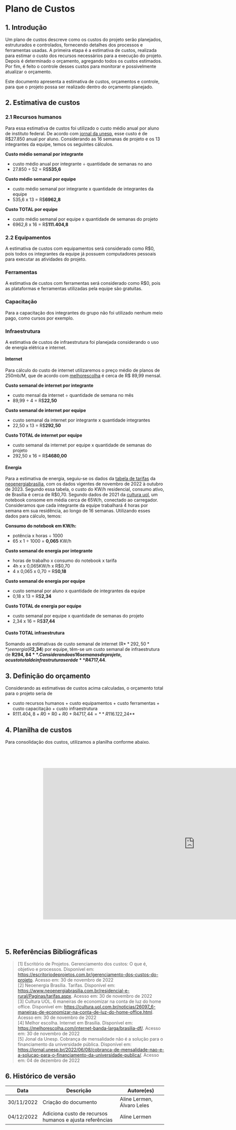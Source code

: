 # Plano de Custos


## 1. Introdução

Um plano de custos descreve como os custos do projeto serão planejados, estruturados e controlados, fornecendo detalhes dos processos e ferramentas usadas. A primeira etapa é a estimativa de custos, realizada para estimar o custo dos recursos necessários para a execução do projeto. Depois é determinado o orçamento, agregando todos os custos estimados. Por fim, é feito o controle desses custos para monitorar e possivelmente atualizar o orçamento.

Este documento apresenta a estimativa de custos, orçamentos e controle, para que o projeto possa ser realizado dentro do orçamento planejado.


## 2. Estimativa de custos

### 2.1 Recursos humanos
Para essa estimativa de custos foi utilizado o custo médio anual por aluno de instituto federal. De acordo com [jornal da unesp](https://jornal.unesp.br/2022/06/08/cobranca-de-mensalidade-nao-e-a-solucao-para-o-financiamento-da-universidade-publica/), esse custo é de R$27.850 anual por aluno. Considerando as 16 semanas de projeto e os 13 integrantes da equipe, temos os seguintes cálculos.

**Custo médio semanal por integrante**
* custo médio anual por integrante ÷ quantidade de semanas no ano
* 27.850 ÷ 52 = R$**535,6**

**Custo médio semanal por equipe**
* custo médio semanal por integrante x quantidade de integrantes da equipe
* 535,6 x 13 = R$**6962,8**

**Custo TOTAL por equipe**
* custo médio semanal por equipe x quantidade de semanas do projeto
* 6962,8 x 16 = R$**111.404,8**

### 2.2 Equipamentos
A estimativa de custos com equipamentos será considerado como R$0, pois todos os integrantes da equipe já possuem computadores pessoais para executar as atividades do projeto.

### Ferramentas
A estimativa de custos com ferramentas será considerado como R$0, pois as plataformas e ferramentas utilizadas pela equipe são gratuitas.

### Capacitação
Para a capacitação dos integrantes do grupo não foi utilizado nenhum meio pago, como cursos por exemplo.

### Infraestrutura
A estimativa de custos de infraestrutura foi planejada considerando o uso de energia elétrica e internet.

#### Internet
Para cálculo do custo de internet utilizaremos o preço médio de planos de 250mb/M, que de acordo com [melhorescolha](https://melhorescolha.com/internet-banda-larga/brasilia-df/) é cerca de R$ 89,99 mensal.

**Custo semanal de internet por integrante**
* custo mensal da internet ÷ quantidade de semana no mês
* 89,99 ÷ 4 = R$**22,50**

**Custo semanal de internet por equipe**
* custo semanal da internet por integrante x quantidade integrantes
* 22,50 x 13 = R$**292,50**

**Custo TOTAL de internet por equipe**
* custo semanal da internet por equipe x quantidade de semanas do projeto
* 292,50 x 16 = R$**4680,00**

#### Energia
Para a estimativa de energia, seguiu-se os dados da [tabela de tarifas](https://www.neoenergiabrasilia.com.br/residencial-e-rural/Documents/tafiras%20vigentes/01_nbsb_tarifas_energia_eletrica_grupoB_nov_2022_reh3134.pdf) da [neoenergiabrasilia](https://www.neoenergiabrasilia.com.br/Paginas/default.aspx), com os dados vigentes de novembro de 2022 à outubro de 2023. Segundo essa tabela, o custo do KW/h residencial, consumo ativo, de Brasília é cerca de R$0,70.
Segundo dados de 2021 da [cultura uol](https://cultura.uol.com.br/noticias/26097_6-maneiras-de-economizar-na-conta-de-luz-do-home-office.html), um notebook consome em média cerca de 65W/h, conectado ao carregador. Consideramos que cada integrante da equipe trabalhará 4 horas por semana em sua residência, ao longo de 16 semanas. Utilizando esses dados para cálculo, temos:

**Consumo do notebook em KW/h:**
* potência x horas ÷ 1000  
* 65 x 1 ÷ 1000 = **0,065** KW/h

**Custo semanal de energia por integrante**

* horas de trabalho x consumo do notebook x tarifa
* 4h x x 0,065KW/h x R$0,70
* 4 x 0,065 x 0,70 = R$**0,18**

**Custo semanal de energia por equipe**
* custo semanal por aluno x quantidade de integrantes da equipe
* 0,18 x 13 = R$**2,34**

**Custo TOTAL de energia por equipe**
* custo semanal por equipe x quantidade de semanas do projeto
* 2,34 x 16 = R$**37,44**

#### Custo TOTAL infraestrutura
Somando as estimativas de custo semanal de internet (R$**292,50**) e energia (R$**2,34**) por equipe, têm-se um custo semanal de infraestrutura de **R$294,84**. Considerando as 16 semanas de projeto, o custo total de infrastrutura será de **R$4717,44**.

## 3. Definição do orçamento

Considerando as estimativas de custos acima calculadas, o orçamento total para o projeto seria de

* custo recursos humanos + custo equipamentos + custo ferramentas + custo capacitação + custo infraestrutura
* R$111.404,8 + R$0 + R$0 + R$0 + R$4717,44 = **R$116.122,24**

## 4. Planilha de custos

Para consolidação dos custos, utilizamos a planilha conforme abaixo.

<iframe width="1200" height="600" style="-webkit-transform:scale(0.8);-moz-transform-scale(0.8);" frameborder="0" scrolling="yes" src="https://docs.google.com/spreadsheets/d/1GASOv9EWdW6VhPSiWqBx35BiBvB0x28do8e9IbOcClk/edit?usp=sharing"></iframe>

## 5. Referências Bibliográficas

<!-- Referências enumeradas-->

> [1] Escritório de Projetos. Gerenciamento dos custos: O que é, objetivo e processos. Disponível em: https://escritoriodeprojetos.com.br/gerenciamento-dos-custos-do-projeto. Acesso em: 30 de novembro de 2022  
> [2] Neoenergia Brasília. Tarifas. Disponível em: https://www.neoenergiabrasilia.com.br/residencial-e-rural/Paginas/tarifas.aspx. Acesso em: 30 de novembro de 2022  
> [3] Cultura UOL. 6 maneiras de economizar na conta de luz do home office. Disponível em: https://cultura.uol.com.br/noticias/26097_6-maneiras-de-economizar-na-conta-de-luz-do-home-office.html. Acesso em: 30 de novembro de 2022  
> [4] Melhor escolha. Internet em Brasília. Disponível em: https://melhorescolha.com/internet-banda-larga/brasilia-df/. Acesso em: 30 de novembro de 2022  
> [5] Jonal da Unesp. Cobrança de mensalidade não é a solução para o financiamento da universidade pública. Disponível em: https://jornal.unesp.br/2022/06/08/cobranca-de-mensalidade-nao-e-a-solucao-para-o-financiamento-da-universidade-publica/. Acesso em: 04 de dezembro de 2022  

## 6. Histórico de versão

|**Data**|**Descrição**|**Autore(es)**|
|--------|-------------|--------------|
|30/11/2022| Criação do documento | Aline Lermen, Álvaro Leles |
|04/12/2022| Adiciona custo de recursos humanos e ajusta referências | Aline Lermen |